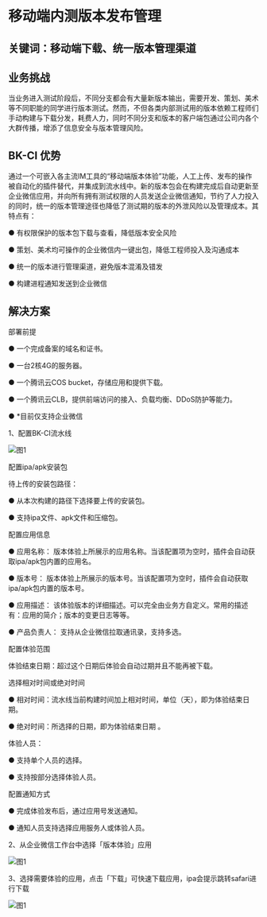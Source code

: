 # 移动端内测版本发布管理


## 关键词：移动端下载、统一版本管理渠道

## 业务挑战

当业务进入测试阶段后，不同分支都会有大量新版本输出，需要开发、策划、美术等不同职能的同学进行版本测试。然而，不但各类内部测试用的版本依赖工程师们手动构建与下载分发，耗费人力，同时不同分支和版本的客户端包通过公司内各个大群传播，增添了信息安全与版本管理风险。

## BK-CI 优势

通过一个可嵌入各主流IM工具的“移动端版本体验”功能，人工上传、发布的操作被自动化的插件替代，并集成到流水线中。新的版本包会在构建完成后自动更新至企业微信应用，并向所有拥有测试权限的人员发送企业微信通知，节约了人力投入的同时，统一的版本管理途径也降低了测试期的版本的外泄风险以及管理成本。其特点有：

● 有权限保护的版本包下载与查看，降低版本安全风险

● 策划、美术均可操作的企业微信内一键出包，降低工程师投入及沟通成本

● 统一的版本进行管理渠道，避免版本混淆及错发

● 构建进程通知发送到企业微信


## 解决方案

部署前提

● 一个完成备案的域名和证书。

● 一台2核4G的服务器。

● 一个腾讯云COS bucket，存储应用和提供下载。

● 一个腾讯云CLB，提供前端访问的接入、负载均衡、DDoS防护等能力。

● *目前仅支持企业微信

1、配置BK-CI流水线

![&#x56FE;1](../../../assets/scene-version-release-management-a.png)

配置ipa/apk安装包

 待上传的安装包路径：

● 从本次构建的路径下选择要上传的安装包。

● 支持ipa文件、apk文件和压缩包。

配置应用信息

● 应用名称：  版本体验上所展示的应用名称。当该配置项为空时，插件会自动获取ipa/apk包内置的应用名。

●  版本号： 版本体验上所展示的版本号。当该配置项为空时，插件会自动获取ipa/apk包内置的版本号。

●  应用描述： 该体验版本的详细描述。可以完全由业务方自定义。常用的描述有：应用的简介；版本的变更日志等等。

●  产品负责人： 支持从企业微信拉取通讯录，支持多选。

配置体验范围

 体验结束日期：超过这个日期后体验会自动过期并且不能再被下载。

 选择相对时间或绝对时间 

● 相对时间：流水线当前构建时间加上相对时间，单位（天），即为体验结束日期。

● 绝对时间：所选择的日期，即为体验结束日期        。

  体验人员： 

● 支持单个人员的选择。

● 支持按部分选择体验人员。

 配置通知方式

●  完成体验发布后，通过应用号发送通知。

●  通知人员支持选择应用服务人或体验人员。

2、从企业微信工作台中选择「版本体验」应用



![&#x56FE;1](../../../assets/scene-version-release-management-b.png)

3、选择需要体验的应用，点击「下载」可快速下载应用，ipa会提示跳转safari进行下载



![&#x56FE;1](../../../assets/scene-version-release-management-c.png)